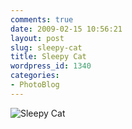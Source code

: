 ```yaml
---
comments: true
date: 2009-02-15 10:56:21
layout: post
slug: sleepy-cat
title: Sleepy Cat
wordpress_id: 1340
categories:
- PhotoBlog
---
```


![Sleepy Cat](http://ryanfitzer.com/main/wp-content/uploads/2009/02/sleepy.jpg)
